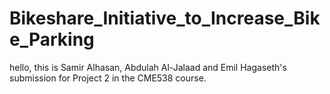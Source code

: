 # Bikeshare_Initiative_to_Increase_Bike_Parking
hello, this is Samir Alhasan, Abdulah Al-Jalaad and Emil Hagaseth's submission for  Project 2 in the CME538 course.

